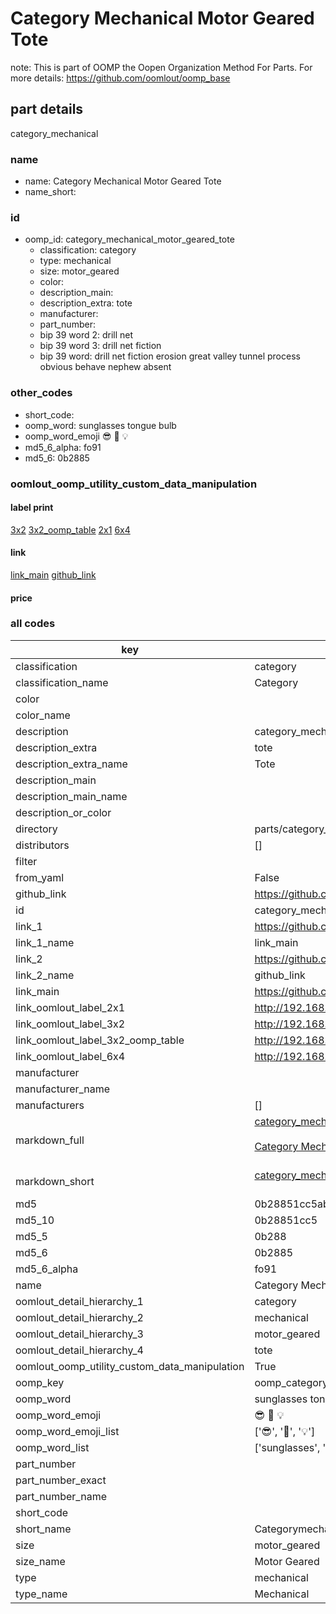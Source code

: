 # Category Mechanical Motor Geared Tote  

note: This is part of OOMP the Oopen Organization Method For Parts. For more details: https://github.com/oomlout/oomp_base

##  part details



category_mechanical

### name
* name: Category Mechanical Motor Geared Tote
* name_short: 
### id
* oomp_id: category_mechanical_motor_geared_tote
  * classification: category
  * type: mechanical
  * size: motor_geared
  * color: 
  * description_main: 
  * description_extra: tote
  * manufacturer: 
  * part_number: 
  * bip 39 word 2: drill net
  * bip 39 word 3: drill net fiction
  * bip 39 word: drill net fiction erosion great valley tunnel process obvious behave nephew absent

### other_codes
* short_code: 
* oomp_word: sunglasses tongue bulb
* oomp_word_emoji :sunglasses: :tongue: :bulb:
* md5_6_alpha: fo91
* md5_6: 0b2885






### oomlout_oomp_utility_custom_data_manipulation
#### label print
[3x2](http://192.168.1.245:1112/?label=oomp%20fo91)
[3x2_oomp_table](http://192.168.1.107:1112/?label=oomp%20fo91)
[2x1](http://192.168.1.242:1112/?label=oomp%20fo91)
[6x4](http://192.168.1.55:1112/?label=oomp%20fo91)    

#### link

[link_main](https://github.com/oomlout/oomlout_oomp_current_version_messy/tree/main/parts/category_mechanical_motor_geared_tote) [github_link](https://github.com/oomlout/oomlout_oomp_part_src/tree/main/parts/category_mechanical_motor_geared_tote)                             

#### price







### all codes 
| key | value |  
| --- | --- |  
| classification | category |  
| classification_name | Category |  
| color |  |  
| color_name |  |  
| description | category_mechanical |  
| description_extra | tote |  
| description_extra_name | Tote |  
| description_main |  |  
| description_main_name |  |  
| description_or_color |   |  
| directory | parts/category_mechanical_motor_geared_tote |  
| distributors | [] |  
| filter |  |  
| from_yaml | False |  
| github_link | https://github.com/oomlout/oomlout_oomp_part_src/tree/main/parts/category_mechanical_motor_geared_tote |  
| id | category_mechanical_motor_geared_tote |  
| link_1 | https://github.com/oomlout/oomlout_oomp_current_version_messy/tree/main/parts/category_mechanical_motor_geared_tote |  
| link_1_name | link_main |  
| link_2 | https://github.com/oomlout/oomlout_oomp_part_src/tree/main/parts/category_mechanical_motor_geared_tote |  
| link_2_name | github_link |  
| link_main | https://github.com/oomlout/oomlout_oomp_current_version_messy/tree/main/parts/category_mechanical_motor_geared_tote |  
| link_oomlout_label_2x1 | http://192.168.1.242:1112/?label=oomp%20fo91 |  
| link_oomlout_label_3x2 | http://192.168.1.245:1112/?label=oomp%20fo91 |  
| link_oomlout_label_3x2_oomp_table | http://192.168.1.107:1112/?label=oomp%20fo91 |  
| link_oomlout_label_6x4 | http://192.168.1.55:1112/?label=oomp%20fo91 |  
| manufacturer |  |  
| manufacturer_name |  |  
| manufacturers | [] |  
| markdown_full | [category_mechanical_motor_geared_tote](https://github.com/oomlout/oomlout_oomp_current_version_messy/tree/main/parts/category_mechanical_motor_geared_tote)<br>[](https://github.com/oomlout/oomlout_oomp_current_version_messy/tree/main/parts/category_mechanical_motor_geared_tote)<br>[Category Mechanical Motor Geared Tote](https://github.com/oomlout/oomlout_oomp_current_version_messy/tree/main/parts/category_mechanical_motor_geared_tote)<br><br> |  
| markdown_short | [category_mechanical_motor_geared_tote](https://github.com/oomlout/oomlout_oomp_current_version_messy/tree/main/parts/category_mechanical_motor_geared_tote)<br><br> |  
| md5 | 0b28851cc5ab9d53c3b314caaba52a17 |  
| md5_10 | 0b28851cc5 |  
| md5_5 | 0b288 |  
| md5_6 | 0b2885 |  
| md5_6_alpha | fo91 |  
| name | Category Mechanical Motor Geared Tote |  
| oomlout_detail_hierarchy_1 | category |  
| oomlout_detail_hierarchy_2 | mechanical |  
| oomlout_detail_hierarchy_3 | motor_geared |  
| oomlout_detail_hierarchy_4 | tote |  
| oomlout_oomp_utility_custom_data_manipulation | True |  
| oomp_key | oomp_category_mechanical_motor_geared_tote |  
| oomp_word | sunglasses tongue bulb |  
| oomp_word_emoji | :sunglasses: :tongue: :bulb: |  
| oomp_word_emoji_list | [':sunglasses:', ':tongue:', ':bulb:'] |  
| oomp_word_list | ['sunglasses', 'tongue', 'bulb'] |  
| part_number |  |  
| part_number_exact |  |  
| part_number_name |  |  
| short_code |  |  
| short_name | Categorymechanical |  
| size | motor_geared |  
| size_name | Motor Geared |  
| type | mechanical |  
| type_name | Mechanical |  
